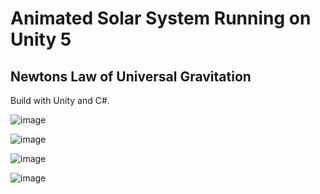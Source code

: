 # Animated Solar System Running on Unity 5

## Newtons Law of Universal Gravitation

Build with Unity and C#.

![image](https://user-images.githubusercontent.com/25133150/206269461-ffb5c1fc-d4db-4026-a703-479bf9c232cc.png)

![image](https://user-images.githubusercontent.com/25133150/206452737-3670eb5d-a069-4d89-8efd-b4b3aee7c41f.png)

![image](https://user-images.githubusercontent.com/25133150/206570215-983f4de4-074e-4646-bef4-3da48911582f.png)

![image](https://user-images.githubusercontent.com/25133150/206577090-1572e426-a30e-41af-8806-d851d05ab200.png)
